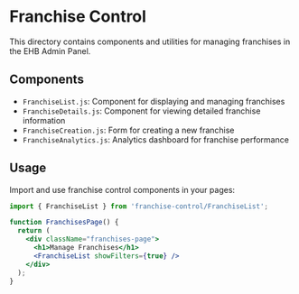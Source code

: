 # Franchise Control

This directory contains components and utilities for managing franchises in the EHB Admin Panel.

## Components

- `FranchiseList.js`: Component for displaying and managing franchises
- `FranchiseDetails.js`: Component for viewing detailed franchise information
- `FranchiseCreation.js`: Form for creating a new franchise
- `FranchiseAnalytics.js`: Analytics dashboard for franchise performance

## Usage

Import and use franchise control components in your pages:

```jsx
import { FranchiseList } from 'franchise-control/FranchiseList';

function FranchisesPage() {
  return (
    <div className="franchises-page">
      <h1>Manage Franchises</h1>
      <FranchiseList showFilters={true} />
    </div>
  );
}
```
